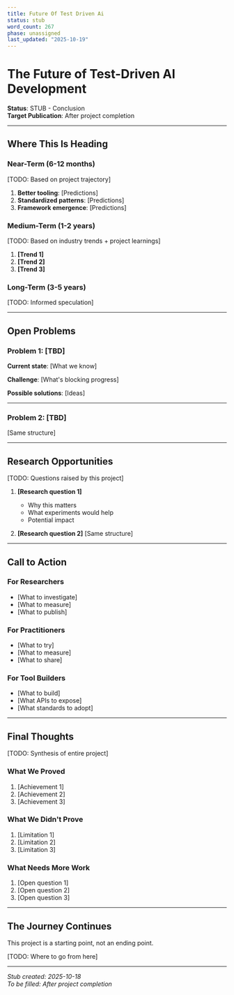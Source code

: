 ```yaml
---
title: Future Of Test Driven Ai
status: stub
word_count: 267
phase: unassigned
last_updated: "2025-10-19"
---
```


# The Future of Test-Driven AI Development

**Status**: STUB - Conclusion  
**Target Publication**: After project completion  

---

## Where This Is Heading

### Near-Term (6-12 months)

[TODO: Based on project trajectory]

1. **Better tooling**: [Predictions]
2. **Standardized patterns**: [Predictions]
3. **Framework emergence**: [Predictions]

### Medium-Term (1-2 years)

[TODO: Based on industry trends + project learnings]

1. **[Trend 1]**
2. **[Trend 2]**
3. **[Trend 3]**

### Long-Term (3-5 years)

[TODO: Informed speculation]

---

## Open Problems

### Problem 1: [TBD]

**Current state**: [What we know]

**Challenge**: [What's blocking progress]

**Possible solutions**: [Ideas]

---

### Problem 2: [TBD]

[Same structure]

---

## Research Opportunities

[TODO: Questions raised by this project]

1. **[Research question 1]**
   - Why this matters
   - What experiments would help
   - Potential impact

2. **[Research question 2]**
   [Same structure]

---

## Call to Action

### For Researchers
- [What to investigate]
- [What to measure]
- [What to publish]

### For Practitioners
- [What to try]
- [What to measure]
- [What to share]

### For Tool Builders
- [What to build]
- [What APIs to expose]
- [What standards to adopt]

---

## Final Thoughts

[TODO: Synthesis of entire project]

### What We Proved
1. [Achievement 1]
2. [Achievement 2]
3. [Achievement 3]

### What We Didn't Prove
1. [Limitation 1]
2. [Limitation 2]
3. [Limitation 3]

### What Needs More Work
1. [Open question 1]
2. [Open question 2]
3. [Open question 3]

---

## The Journey Continues

This project is a starting point, not an ending point.

[TODO: Where to go from here]

---

*Stub created: 2025-10-18*  
*To be filled: After project completion*
